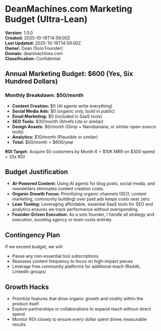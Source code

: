 # DeanMachines.com Marketing Budget (Ultra-Lean)

**Version:** 1.0.0  
**Created:** 2025-10-19T14:59:00Z  
**Last Updated:** 2025-10-19T14:59:00Z  
**Owner:** Dean (Solo Founder)  
**Domain:** deanmachines.com  
**Classification:** Confidential

## Annual Marketing Budget: $600 (Yes, Six Hundred Dollars)

### Monthly Breakdown: $50/month

- **Content Creation:** $0 (AI agents write everything)
- **Social Media Ads:** $0 (organic only, build in public)
- **Email Marketing:** $0 (included in SaaS tools)
- **SEO Tools:** $30/month (Ahrefs Lite or similar)
- **Design Assets:** $0/month (Gimp + Nanobanana, or similar open-source tools)
- **Analytics:** $10/month (Plausible or similar)
- **Total:** $50/month = $600/year

**ROI Target:** Acquire 50 customers by Month 6 = $10K MRR on $300 spend = 33x ROI

## Budget Justification

- **AI-Powered Content:** Using AI agents for blog posts, social media, and newsletters eliminates content creation costs.
- **Organic Growth Focus:** Prioritizing organic channels (SEO, content marketing, community building) over paid ads keeps costs near zero.
- **Lean Tooling:** Leveraging affordable, essential SaaS tools for SEO and analytics ensures we track performance without overspending.
- **Founder-Driven Execution:** As a solo founder, I handle all strategy and execution, avoiding agency or team costs entirely

## Contingency Plan
If we exceed budget, we will:

- Pause any non-essential tool subscriptions
- Reassess content frequency to focus on high-impact pieces
- Leverage free community platforms for additional reach (Reddit, LinkedIn groups)

## Growth Hacks

- Prioritize features that drive organic growth and virality within the product itself
- Explore partnerships or collaborations to expand reach without direct spend
- Monitor ROI closely to ensure every dollar spent drives measurable results